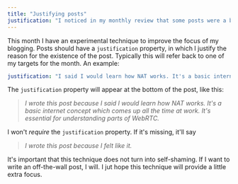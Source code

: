 ```yaml
---
title: "Justifying posts"
justification: "I noticed in my monthly review that some posts were a bit random. Here is a possible technique for improving focus."
---
```


This month I have an experimental technique to improve the focus of my blogging. Posts should have a `justification` property, in which I justify the reason for the existence of the post. Typically this will refer back to one of my targets for the month. An example:

```yaml
justification: "I said I would learn how NAT works. It's a basic internet concept which comes up all the time at work. It's essential for understanding parts of WebRTC."
```

The `justification` property will appear at the bottom of the post, like this:

> _I wrote this post because I said I would learn how NAT works. It's a basic internet concept which comes up all the time at work. It's essential for understanding parts of WebRTC._

I won't _require_ the `justification` property. If it's missing, it'll say

> _I wrote this post because I felt like it._

It's important that this technique does not turn into self-shaming. If I want to write an off-the-wall post, I will. I jut hope this technique will provide a little extra focus.
